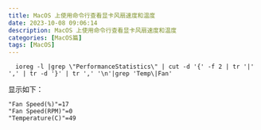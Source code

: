 ```yaml
---
title: MacOS 上使用命令行查看显卡风扇速度和温度
date: 2023-10-08 09:06:14
description: MacOS 上使用命令行查看显卡风扇速度和温度
categories: [MacOS篇]
tags: [MacOS]
---
```


<!-- more -->
```shell
  ioreg -l |grep \"PerformanceStatistics\" | cut -d '{' -f 2 | tr '|' ',' | tr -d '}' | tr ',' '\n'|grep 'Temp\|Fan'
```

显示如下：

```shell
"Fan Speed(%)"=17
"Fan Speed(RPM)"=0
"Temperature(C)"=49
```